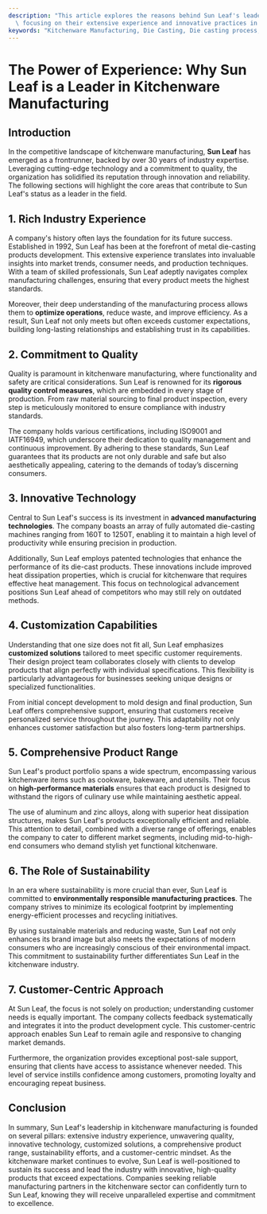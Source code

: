 ```yaml
---
description: "This article explores the reasons behind Sun Leaf's leadership in kitchenware manufacturing,\
  \ focusing on their extensive experience and innovative practices in die casting."
keywords: "Kitchenware Manufacturing, Die Casting, Die casting process, Heat dissipation performance"
---
```

# The Power of Experience: Why Sun Leaf is a Leader in Kitchenware Manufacturing

## Introduction 

In the competitive landscape of kitchenware manufacturing, **Sun Leaf** has emerged as a frontrunner, backed by over 30 years of industry expertise. Leveraging cutting-edge technology and a commitment to quality, the organization has solidified its reputation through innovation and reliability. The following sections will highlight the core areas that contribute to Sun Leaf's status as a leader in the field.

## 1. Rich Industry Experience 

A company's history often lays the foundation for its future success. Established in 1992, Sun Leaf has been at the forefront of metal die-casting products development. This extensive experience translates into invaluable insights into market trends, consumer needs, and production techniques. With a team of skilled professionals, Sun Leaf adeptly navigates complex manufacturing challenges, ensuring that every product meets the highest standards.

Moreover, their deep understanding of the manufacturing process allows them to **optimize operations**, reduce waste, and improve efficiency. As a result, Sun Leaf not only meets but often exceeds customer expectations, building long-lasting relationships and establishing trust in its capabilities. 

## 2. Commitment to Quality

Quality is paramount in kitchenware manufacturing, where functionality and safety are critical considerations. Sun Leaf is renowned for its **rigorous quality control measures**, which are embedded in every stage of production. From raw material sourcing to final product inspection, every step is meticulously monitored to ensure compliance with industry standards.

The company holds various certifications, including ISO9001 and IATF16949, which underscore their dedication to quality management and continuous improvement. By adhering to these standards, Sun Leaf guarantees that its products are not only durable and safe but also aesthetically appealing, catering to the demands of today’s discerning consumers.

## 3. Innovative Technology

Central to Sun Leaf's success is its investment in **advanced manufacturing technologies**. The company boasts an array of fully automated die-casting machines ranging from 160T to 1250T, enabling it to maintain a high level of productivity while ensuring precision in production. 

Additionally, Sun Leaf employs patented technologies that enhance the performance of its die-cast products. These innovations include improved heat dissipation properties, which is crucial for kitchenware that requires effective heat management. This focus on technological advancement positions Sun Leaf ahead of competitors who may still rely on outdated methods.

## 4. Customization Capabilities 

Understanding that one size does not fit all, Sun Leaf emphasizes **customized solutions** tailored to meet specific customer requirements. Their design project team collaborates closely with clients to develop products that align perfectly with individual specifications. This flexibility is particularly advantageous for businesses seeking unique designs or specialized functionalities.

From initial concept development to mold design and final production, Sun Leaf offers comprehensive support, ensuring that customers receive personalized service throughout the journey. This adaptability not only enhances customer satisfaction but also fosters long-term partnerships.

## 5. Comprehensive Product Range 

Sun Leaf's product portfolio spans a wide spectrum, encompassing various kitchenware items such as cookware, bakeware, and utensils. Their focus on **high-performance materials** ensures that each product is designed to withstand the rigors of culinary use while maintaining aesthetic appeal.

The use of aluminum and zinc alloys, along with superior heat dissipation structures, makes Sun Leaf's products exceptionally efficient and reliable. This attention to detail, combined with a diverse range of offerings, enables the company to cater to different market segments, including mid-to-high-end consumers who demand stylish yet functional kitchenware.

## 6. The Role of Sustainability

In an era where sustainability is more crucial than ever, Sun Leaf is committed to **environmentally responsible manufacturing practices**. The company strives to minimize its ecological footprint by implementing energy-efficient processes and recycling initiatives. 

By using sustainable materials and reducing waste, Sun Leaf not only enhances its brand image but also meets the expectations of modern consumers who are increasingly conscious of their environmental impact. This commitment to sustainability further differentiates Sun Leaf in the kitchenware industry.

## 7. Customer-Centric Approach 

At Sun Leaf, the focus is not solely on production; understanding customer needs is equally important. The company collects feedback systematically and integrates it into the product development cycle. This customer-centric approach enables Sun Leaf to remain agile and responsive to changing market demands.

Furthermore, the organization provides exceptional post-sale support, ensuring that clients have access to assistance whenever needed. This level of service instills confidence among customers, promoting loyalty and encouraging repeat business.

## Conclusion

In summary, Sun Leaf's leadership in kitchenware manufacturing is founded on several pillars: extensive industry experience, unwavering quality, innovative technology, customized solutions, a comprehensive product range, sustainability efforts, and a customer-centric mindset. As the kitchenware market continues to evolve, Sun Leaf is well-positioned to sustain its success and lead the industry with innovative, high-quality products that exceed expectations. Companies seeking reliable manufacturing partners in the kitchenware sector can confidently turn to Sun Leaf, knowing they will receive unparalleled expertise and commitment to excellence.
